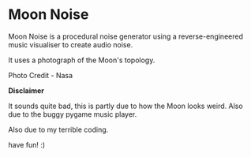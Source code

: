 # Moon Noise

Moon Noise is a procedural noise generator using a reverse-engineered music visualiser to create audio noise.

It uses a photograph of the Moon's topology.

Photo Credit - Nasa

**Disclaimer**

It sounds quite bad, this is partly due to how the Moon looks weird. Also due to the buggy pygame music player.

Also due to my terrible coding.

have fun! :)
